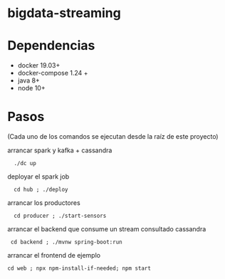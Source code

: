 # bigdata-streaming

# Dependencias

- docker 19.03+
- docker-compose 1.24 +
- java 8+
- node 10+

# Pasos

(Cada uno de los comandos se ejecutan desde la raíz de este proyecto)


arrancar spark y kafka + cassandra
```
  ./dc up
```

deployar el spark job
```
  cd hub ; ./deploy
```

arrancar los productores
```
  cd producer ; ./start-sensors
```

arrancar el backend que consume un stream consultado cassandra
```
 cd backend ; ./mvnw spring-boot:run
```

arrancar el frontend de ejemplo
```
cd web ; npx npm-install-if-needed; npm start
```


